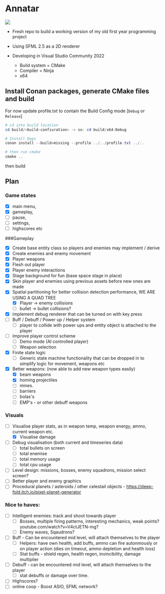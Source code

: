 # Annatar

![](./src/assets/p1.gif)

- Fresh repo to build a working version of my old first year programming project
- Using SFML 2.5 as a 2D renderer

- Developing in Visual Studio Community 2022
  - Build system = CMake
  - Compiler = Ninja
  - x64

## Install Conan packages, generate CMake files and build

For now update profile.txt to contain the Build Config mode [`Debug` or `Release`]

```Powershell
# cd into build location
cd build/<build-confiuration> -> so: cd build/x64-Debug

# Install Deps
conan install --build=missing --profile ../../profile.txt ../..     

# then run cmake
cmake ..
```

then build

## Plan

### Game states

- [x] main menu, 
- [x] gameplay, 
- [ ] pause, 
- [ ] settings, 
- [ ] highscores etc 

###Gameplay

- [x] Create base entity class so players and enemies may implement / derive 
- [x] Create enemies and enemy movement
- [x] Player weapons
- [x] Flesh out player
- [x] Player enemy interactions
- [x] Stage background for fun (base space stage in place)
- [x] Skin player and enemies using previous assets before new ones are made
- [x] Spatial partitioning for better collision detection performance, WE ARE USING A QUAD TREE
  - [x] Player -> enemy collisions
  - [ ] bullet -> bullet collisions? 
- [x] implement debug renderer that can be turned on with key press
- [ ] Buff / Debuff / Power up / Helper system 
  - [ ] player to collide with power ups and entity object is attached to the player
- [ ] Improve player control scheme
  - [ ] Demo mode (AI controlled player)
  - [ ] Weapon selection
- [x] Finite state logic
  - [ ] Generic state machine functionality that can be dropped in to simplify logic for movement, weapons etc
- [x] Better weapons: (now able to add new weapon types easily)
  - [x] beam weapons
  - [x] homing projectiles
  - [ ] mines.
  - [ ] barriers
  - [ ] bolas's
  - [ ] EMP's - or other debuff weapons

### Visuals

- [ ] Visualise player stats, as in weapon temp, weapon energy, ammo, current weapon etc.
  - [x] Visualise damage
- [ ] Debug visualisation (both current and timeseries data)
  - [ ] total bullets on screen
  - [ ] total enemise
  - [ ] total memory usage
  - [ ] total cpu usage
- [ ] Level design: missions, bosses, enemy squadrons, mission select screen?
- [ ] Better player and enemy graphics
- [ ] Procedural planets / asteroids / other celestail objects - <https://deep-fold.itch.io/pixel-planet-generator>

### Nice to haves:
- [ ] Intelligent enemies: track and shoot towards player
  - [ ] Bosses, multiple firing patterns, interesting mechanics, weak points? youtube.com/watch?v=V4ctJETN-mg?
  - [ ] Enemy waves, Sqaudrons?
- [ ] Buff - Can be encountered mid level, will attach themselves to the player
  - [ ] Helpers: have own health, add buffs, ammo can fire autonmously or on player action (dies on timeout, ammo depletion and health loss)
  - [ ] Stat buffs - shield regen, health regen, invincibility, damage multiplier
- [ ] Debuff - can be encountered mid level, will attach themselves to the player
  - [ ] stat debuffs or damage over time.
- [ ] Highscores?
- [ ] online coop - Boost ASIO, SFML network?
